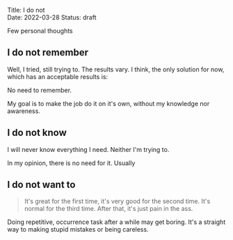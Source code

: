 Title: I do not  
Date: 2022-03-28
Status: draft  

Few personal thoughts

## I do not remember

Well, I tried, still trying to. The results vary. I think, the only solution for now, which has an acceptable results is: 

No need to remember.

My goal is to make the job do it on it's own, without my knowledge nor awareness. 

## I do not know

I will never know everything I need. Neither I'm trying to.

In my opinion, there is no need for it. Usually

## I do not want to

> It's great for the first time, 
> it's very good for the second time. 
> It's normal for the third time. 
> After that, it's just pain in the ass.

Doing repetitive, occurrence task after a while may get boring. It's a straight way to making stupid mistakes or being careless. 
